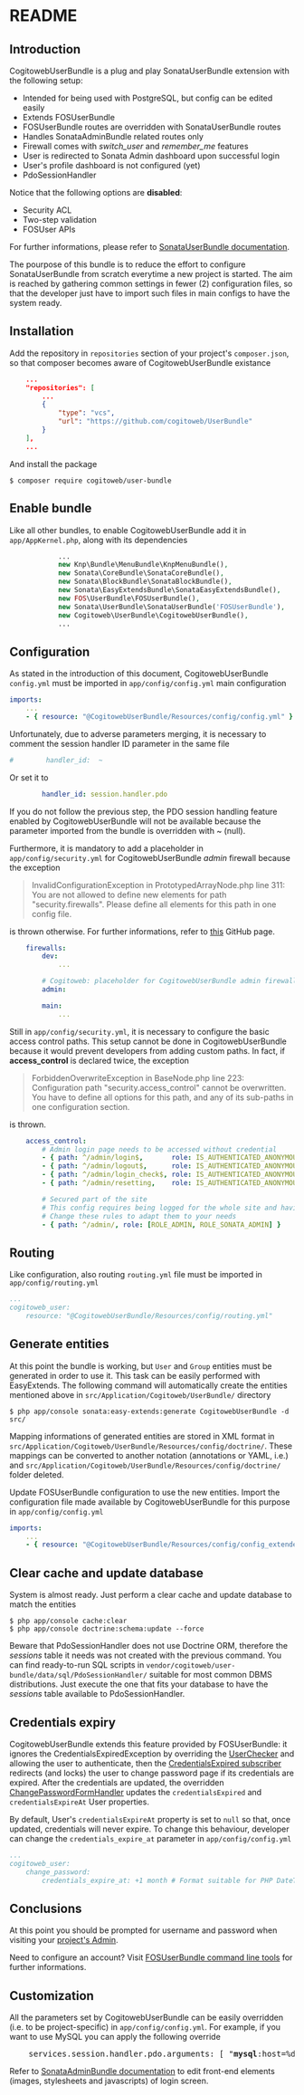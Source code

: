 # README

## Introduction

CogitowebUserBundle is a plug and play SonataUserBundle extension with the
following setup:

* Intended for being used with PostgreSQL, but config can be edited easily
* Extends FOSUserBundle
* FOSUserBundle routes are overridden with SonataUserBundle routes
* Handles SonataAdminBundle related routes only
* Firewall comes with *switch_user* and *remember_me* features
* User is redirected to Sonata Admin dashboard upon successful login
* User's profile dashboard is not configured (yet)
* PdoSessionHandler

Notice that the following options are **disabled**:

* Security ACL
* Two-step validation
* FOSUser APIs

For further informations, please refer to [SonataUserBundle documentation][1].

The pourpose of this bundle is to reduce the effort to configure
SonataUserBundle from scratch everytime a new project is started.
The aim is reached by gathering common settings in fewer (2) configuration
files, so that the developer just have to import such files in main configs to
have the system ready.

## Installation

Add the repository in `repositories` section of your project's `composer.json`,
so that composer becomes aware of CogitowebUserBundle existance

```json
    ...
    "repositories": [
        ...
        {
            "type": "vcs",
            "url": "https://github.com/cogitoweb/UserBundle"
        }
    ],
    ...
```

And install the package

```
$ composer require cogitoweb/user-bundle
```

## Enable bundle

Like all other bundles, to enable CogitowebUserBundle add it in
`app/AppKernel.php`, along with its dependencies

```php
            ...
            new Knp\Bundle\MenuBundle\KnpMenuBundle(),
			new Sonata\CoreBundle\SonataCoreBundle(),
            new Sonata\BlockBundle\SonataBlockBundle(),
            new Sonata\EasyExtendsBundle\SonataEasyExtendsBundle(),
            new FOS\UserBundle\FOSUserBundle(),
            new Sonata\UserBundle\SonataUserBundle('FOSUserBundle'),
	        new Cogitoweb\UserBundle\CogitowebUserBundle(),
            ...
```

## Configuration

As stated in the introduction of this document, CogitowebUserBundle `config.yml`
must be imported in `app/config/config.yml` main configuration

```yaml
imports:
    ...
    - { resource: "@CogitowebUserBundle/Resources/config/config.yml" }
```

Unfortunately, due to adverse parameters merging,
it is necessary to comment the session handler ID parameter in the same file

```yaml
#        handler_id:  ~
```

Or set it to

```yaml
        handler_id: session.handler.pdo
```

If you do not follow the previous step, the PDO session handling feature enabled
by CogitowebUserBundle will not be available because the parameter imported from
the bundle is overridden with ~ (null).

Furthermore, it is mandatory to add a placeholder in `app/config/security.yml`
for CogitowebUserBundle *admin* firewall because the exception

> InvalidConfigurationException in PrototypedArrayNode.php line 311:
> You are not allowed to define new elements for path "security.firewalls". Please define all elements for this path in one config file.

is thrown otherwise. For further informations, refer to [this][2] GitHub page.

```yaml
    firewalls:
        dev:
            ...

        # Cogitoweb: placeholder for CogitowebUserBundle admin firewall
        admin:

        main:
            ...
```

Still in `app/config/security.yml`, it is necessary to configure the basic
access control paths. This setup cannot be done in CogitowebUserBundle because
it would prevent developers from adding custom paths.
In fact, if **access_control** is declared twice, the exception 

> ForbiddenOverwriteException in BaseNode.php line 223:
> Configuration path "security.access_control" cannot be overwritten. You have to define all options for this path, and any of its sub-paths in one configuration section.

is thrown.

```yaml
    access_control:
        # Admin login page needs to be accessed without credential
        - { path: ^/admin/login$,       role: IS_AUTHENTICATED_ANONYMOUSLY }
        - { path: ^/admin/logout$,      role: IS_AUTHENTICATED_ANONYMOUSLY }
        - { path: ^/admin/login_check$, role: IS_AUTHENTICATED_ANONYMOUSLY }
        - { path: ^/admin/resetting,    role: IS_AUTHENTICATED_ANONYMOUSLY }

        # Secured part of the site
        # This config requires being logged for the whole site and having the admin role for the admin part.
        # Change these rules to adapt them to your needs
        - { path: ^/admin/, role: [ROLE_ADMIN, ROLE_SONATA_ADMIN] }
```

## Routing

Like configuration, also routing `routing.yml` file must be imported in
`app/config/routing.yml`

```yaml
...
cogitoweb_user:
    resource: "@CogitowebUserBundle/Resources/config/routing.yml"
```

## Generate entities

At this point the bundle is working, but `User` and `Group` entities must be generated in order to use it.
This task can be easily performed with EasyExtends. The following command will automatically create the entities mentioned above
in `src/Application/Cogitoweb/UserBundle/` directory

```
$ php app/console sonata:easy-extends:generate CogitowebUserBundle -d src/
```

Mapping informations of generated entities are stored in XML format in `src/Application/Cogitoweb/UserBundle/Resources/config/doctrine/`.
These mappings can be converted to another notation (annotations or YAML, i.e.)
and `src/Application/Cogitoweb/UserBundle/Resources/config/doctrine/` folder deleted.

Update FOSUserBundle configuration to use the new entities. Import the configuration file made available by CogitowebUserBundle
for this purpose in `app/config/config.yml`

```yaml
imports:
    ...
    - { resource: "@CogitowebUserBundle/Resources/config/config_extended_entities.yml" }
```

## Clear cache and update database

System is almost ready. Just perform a clear cache and update database to match
the entities

```
$ php app/console cache:clear
$ php app/console doctrine:schema:update --force
```

Beware that PdoSessionHandler does not use Doctrine ORM,
therefore the *sessions* table it needs was not created with the previous
command.
You can find ready-to-run SQL scripts in
`vendor/cogitoweb/user-bundle/data/sql/PdoSessionHandler/`
suitable for most common DBMS distributions.
Just execute the one that fits your database to have the *sessions* table
available to PdoSessionHandler.

## Credentials expiry

CogitowebUserBundle extends this feature provided by FOSUserBundle:
it ignores the CredentialsExpiredException by overriding the [UserChecker][3]
and allowing the user to authenticate, then the [CredentialsExpired subscriber][4]
redirects (and locks) the user to change password page if its credentials are expired.
After the credentials are updated, the overridden [ChangePasswordFormHandler][5]
updates the `credentialsExpired` and `credentialsExpireAt` User properties.

By default, User's `credentialsExpireAt` property is set to `null` so that, once updated,
credentials will never expire. To change this behaviour, developer can change the
`credentials_expire_at` parameter in `app/config/config.yml`

```yaml
...
cogitoweb_user:
    change_password:
        credentials_expire_at: +1 month # Format suitable for PHP DateTime() class.
```

## Conclusions

At this point you should be prompted for username and password when visiting
your [project's Admin][6].

Need to configure an account? Visit [FOSUserBundle command line tools][7] for
further informations.

## Customization

All the parameters set by CogitowebUserBundle can be easily overridden
(i.e. to be project-specific) in `app/config/config.yml`.
For example, if you want to use MySQL you can apply the following override

<pre>
	services.session.handler.pdo.arguments: [ "<b>mysql</b>:host=%database_host%;dbname=%database_name%", { db_username: "%database_user%", db_password: "%database_password%" } ]
</pre>

Refer to [SonataAdminBundle documentation][8] to edit front-end elements
(images, stylesheets and javascripts) of login screen.

[1]: https://sonata-project.org/bundles/user/master/doc/index.html
[2]: https://github.com/symfony/symfony/issues/16517
[3]: https://github.com/cogitoweb/UserBundle/tree/master/Security/UserChecker.php
[4]: https://github.com/cogitoweb/UserBundle/tree/master/EventSubscriber/CredentialsExpiredSubscriber.php
[5]: https://github.com/cogitoweb/UserBundle/tree/master/Form/Handler/ChangePasswordFormHandler.php
[6]: http://localhost:8000/admin
[7]: https://symfony.com/doc/master/bundles/FOSUserBundle/command_line_tools.html
[8]: https://sonata-project.org/bundles/admin/master/doc/index.html